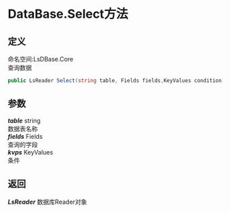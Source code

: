 # DataBase.Select方法
## 定义
命名空间:LsDBase.Core    
查询数据   
```C#
public LsReader Select(string table, Fields fields,KeyValues condition)
```
## 参数
***table***  string    
数据表名称   
***fields*** Fields   
查询的字段   
***kvps*** KeyValues   
条件   
## 返回
***LsReader***
数据库Reader对象